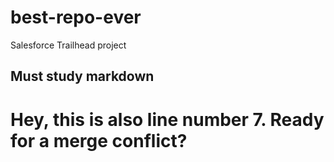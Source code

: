 # best-repo-ever
Salesforce Trailhead project


## Must study markdown

# Hey, this is also line number 7. Ready for a merge conflict?
